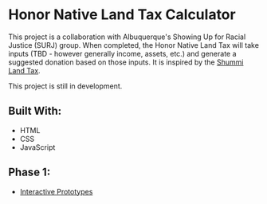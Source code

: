 # Honor Native Land Tax Calculator

This project is a collaboration with Albuquerque's Showing Up for Racial Justice (SURJ) group. When completed, the Honor Native Land Tax will take inputs (TBD - however generally income, assets, etc.) and generate a suggested donation based on those inputs. It is inspired by the [Shummi Land Tax](https://sogoreate-landtrust.org/shuumi-land-tax/#tax).

This project is still in development.

## Built With:
* HTML
* CSS
* JavaScript

## Phase 1:
* [Interactive Prototypes](https://natalie-poulson.github.io/hnlt-calculator/)
